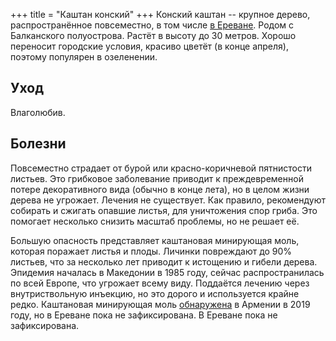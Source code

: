 +++
title = "Каштан конский"
+++
Конский каштан -- крупное дерево, распространённое повсеместно, в том числе [в Ереване][1].
Родом с Балканского полуострова.
Растёт в высоту до 30 метров.
Хорошо переносит городские условия, красиво цветёт (в конце апреля), поэтому популярен в озеленении.


## Уход

Влаголюбив.


## Болезни

Повсеместно страдает от бурой или красно-коричневой пятнистости листьев.
Это грибковое заболевание приводит к преждевременной потере декоративного вида (обычно в конце лета), но в целом жизни дерева не угрожает.
Лечения не существует.
Как правило, рекомендуют собирать и сжигать опавшие листья, для уничтожения спор гриба.
Это помогает несколько снизить масштаб проблемы, но не решает её.

Большую опасность представляет каштановая минирующая моль, которая поражает листья и плоды.
Личинки повреждают до 90% листьев, что за несколько лет приводит к истощению и гибели дерева.
Эпидемия началась в Македонии в 1985 году, сейчас распространилась по всей Европе, что угрожает всему виду.
Поддаётся лечению через внутриствольную инъекцию, но это дорого и используется крайне редко.
Каштановая минирующая моль [обнаружена][2] в Армении в 2019 году, но в Ереване пока не зафиксирована.
В Ереване пока не зафиксирована.


[1]: https://yerevan.treemaps.app/map?q=species:%22aesculus%22
[2]: https://www.researchgate.net/publication/344348098_Four_invasive_alien_phytophagous_insects_new_to_Armenia
